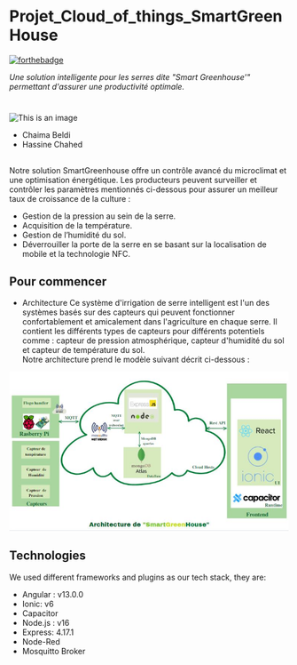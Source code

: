 # Projet_Cloud_of_things_SmartGreenHouse
[![forthebadge](http://forthebadge.com/images/badges/built-with-love.svg)](http://forthebadge.com)

_Une solution intelligente pour les serres dite "Smart Greenhouse'" permettant d'assurer une productivité optimale._
#
![This is an image ](/Frontend/src/assets/icon/crée-par.svg)
- Chaima Beldi
- Hassine Chahed 
##

Notre solution SmartGreenhouse offre un contrôle avancé du microclimat et une optimisation énergétique.
Les producteurs peuvent surveiller et contrôler les paramètres mentionnés ci-dessous pour assurer un meilleur taux de croissance de la culture :
- Gestion de la pression au sein de la serre.
- Acquisition de la température. 
- Gestion de l’humidité du sol.
- Déverrouiller la porte de la serre en se basant sur la localisation de mobile et la technologie NFC.
## Pour commencer

- Architecture 
Ce système d'irrigation de serre intelligent est l'un des systèmes basés sur des capteurs qui peuvent fonctionner confortablement 
et amicalement dans l'agriculture en chaque serre. Il contient les différents types de capteurs pour différents potentiels comme :
capteur de pression atmosphérique, capteur d'humidité du sol et capteur de température du sol.                  
Notre architecture prend le modèle suivant décrit ci-dessous :

![This is an image ](/Frontend/src/assets/icon/architecture.PNG)

## Technologies
We used different frameworks and plugins as our tech stack, they are:

- Angular : v13.0.0
- Ionic: v6
- Capacitor
- Node.js : v16
- Express: 4.17.1
- Node-Red
- Mosquitto Broker
